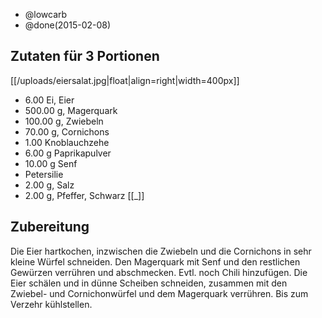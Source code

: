 - @lowcarb
- @done(2015-02-08)

## Zutaten für 3 Portionen
[[/uploads/eiersalat.jpg|float|align=right|width=400px]]

- 6.00 Ei, Eier
- 500.00 g, Magerquark
- 100.00 g, Zwiebeln
- 70.00 g, Cornichons
- 1.00 Knoblauchzehe
- 6.00 g Paprikapulver
- 10.00 g Senf
- Petersilie
- 2.00 g, Salz
- 2.00 g, Pfeffer, Schwarz
[[_]]

## Zubereitung

Die Eier hartkochen, inzwischen die Zwiebeln und die Cornichons in sehr kleine Würfel schneiden. Den Magerquark mit Senf und den restlichen Gewürzen verrühren und abschmecken. Evtl. noch Chili hinzufügen.
Die Eier schälen und in dünne Scheiben schneiden, zusammen mit den Zwiebel- und Cornichonwürfel und dem Magerquark verrühren.
Bis zum Verzehr kühlstellen.

